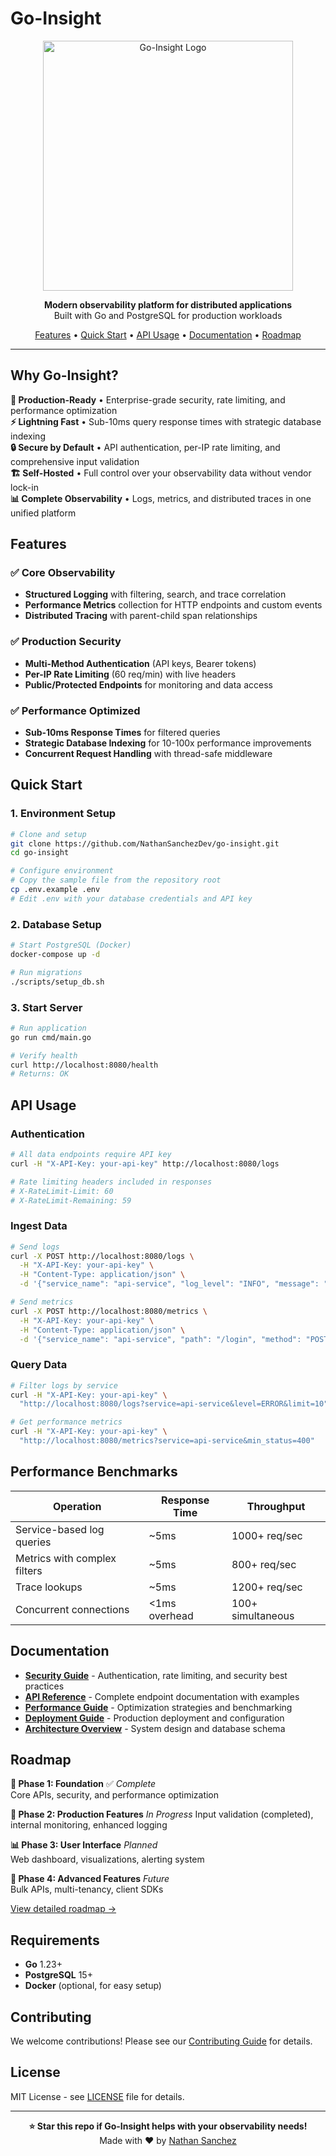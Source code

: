 # Go-Insight

<p align="center">
  <img src="https://github.com/user-attachments/assets/149f2e32-daad-4222-a705-df80332b1738" alt="Go-Insight Logo" width="400" height="400">
</p>

<p align="center">
  <strong>Modern observability platform for distributed applications</strong><br>
  Built with Go and PostgreSQL for production workloads
</p>

<p align="center">
  <a href="#features">Features</a> •
  <a href="#quick-start">Quick Start</a> •
  <a href="#api-usage">API Usage</a> •
  <a href="#documentation">Documentation</a> •
  <a href="#roadmap">Roadmap</a>
</p>

---

## Why Go-Insight?

**🚀 Production-Ready** • Enterprise-grade security, rate limiting, and performance optimization  
**⚡ Lightning Fast** • Sub-10ms query response times with strategic database indexing  
**🔒 Secure by Default** • API authentication, per-IP rate limiting, and comprehensive input validation  
**🏗️ Self-Hosted** • Full control over your observability data without vendor lock-in  
**📊 Complete Observability** • Logs, metrics, and distributed traces in one unified platform  

## Features

### ✅ Core Observability
- **Structured Logging** with filtering, search, and trace correlation
- **Performance Metrics** collection for HTTP endpoints and custom events  
- **Distributed Tracing** with parent-child span relationships

### ✅ Production Security
- **Multi-Method Authentication** (API keys, Bearer tokens)
- **Per-IP Rate Limiting** (60 req/min) with live headers
- **Public/Protected Endpoints** for monitoring and data access

### ✅ Performance Optimized
- **Sub-10ms Response Times** for filtered queries
- **Strategic Database Indexing** for 10-100x performance improvements
- **Concurrent Request Handling** with thread-safe middleware

## Quick Start

### 1. Environment Setup
```bash
# Clone and setup
git clone https://github.com/NathanSanchezDev/go-insight.git
cd go-insight

# Configure environment
# Copy the sample file from the repository root
cp .env.example .env
# Edit .env with your database credentials and API key
```

### 2. Database Setup
```bash
# Start PostgreSQL (Docker)
docker-compose up -d

# Run migrations  
./scripts/setup_db.sh
```

### 3. Start Server
```bash
# Run application
go run cmd/main.go

# Verify health
curl http://localhost:8080/health
# Returns: OK
```

## API Usage

### Authentication
```bash
# All data endpoints require API key
curl -H "X-API-Key: your-api-key" http://localhost:8080/logs

# Rate limiting headers included in responses
# X-RateLimit-Limit: 60
# X-RateLimit-Remaining: 59
```

### Ingest Data
```bash
# Send logs
curl -X POST http://localhost:8080/logs \
  -H "X-API-Key: your-api-key" \
  -H "Content-Type: application/json" \
  -d '{"service_name": "api-service", "log_level": "INFO", "message": "User login successful"}'

# Send metrics  
curl -X POST http://localhost:8080/metrics \
  -H "X-API-Key: your-api-key" \
  -H "Content-Type: application/json" \
  -d '{"service_name": "api-service", "path": "/login", "method": "POST", "status_code": 200, "duration_ms": 45.7}'
```

### Query Data
```bash
# Filter logs by service
curl -H "X-API-Key: your-api-key" \
  "http://localhost:8080/logs?service=api-service&level=ERROR&limit=10"

# Get performance metrics
curl -H "X-API-Key: your-api-key" \
  "http://localhost:8080/metrics?service=api-service&min_status=400"
```

## Performance Benchmarks

| Operation | Response Time | Throughput |
|-----------|---------------|------------|
| Service-based log queries | ~5ms | 1000+ req/sec |
| Metrics with complex filters | ~5ms | 800+ req/sec |  
| Trace lookups | ~5ms | 1200+ req/sec |
| Concurrent connections | <1ms overhead | 100+ simultaneous |

## Documentation

- **[Security Guide](security.md)** - Authentication, rate limiting, and security best practices
- **[API Reference](api.md)** - Complete endpoint documentation with examples
- **[Performance Guide](performance.md)** - Optimization strategies and benchmarking
- **[Deployment Guide](deployment.md)** - Production deployment and configuration
- **[Architecture Overview](architecture.md)** - System design and database schema

## Roadmap

**🎯 Phase 1: Foundation** ✅ *Complete*  
Core APIs, security, and performance optimization

**🚀 Phase 2: Production Features** *In Progress*
Input validation (completed), internal monitoring, enhanced logging

**📊 Phase 3: User Interface** *Planned*  
Web dashboard, visualizations, alerting system

**🔧 Phase 4: Advanced Features** *Future*  
Bulk APIs, multi-tenancy, client SDKs

[View detailed roadmap →](roadmap.md)

## Requirements

- **Go** 1.23+
- **PostgreSQL** 15+
- **Docker** (optional, for easy setup)

## Contributing

We welcome contributions! Please see our [Contributing Guide](CONTRIBUTING.md) for details.

## License

MIT License - see [LICENSE](LICENSE) file for details.

---

<p align="center">
  <strong>⭐ Star this repo if Go-Insight helps with your observability needs!</strong><br>
  Made with ❤️ by <a href="https://github.com/NathanSanchezDev">Nathan Sanchez</a>
</p>